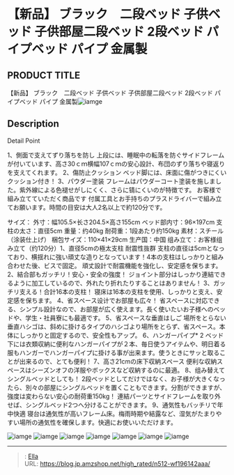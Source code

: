 # 【新品】 ブラック　二段ベッド 子供ベッド 子供部屋二段ベッド 2段ベッド パイプベッド パイプ 金属製


## PRODUCT TITLE 

【新品】 ブラック　二段ベッド 子供ベッド 子供部屋二段ベッド 2段ベッド パイプベッド パイプ 金属製![iamge](https://b2bfiles1.gigab2b.cn/image/wkseller/301/20230511_b533ce9f343b9d9019f1d5b0382d1c89.jpg)

## Description

Detail Point

1、側面で支えてずり落ちを防し 上段には、睡眠中の転落を防ぐサイドフレームが付いています、高さ30ｃｍ横幅107ｃｍの安心設計、布団のずり落ちや寝返りを支えてくれます。 2、傷防止クッション ベッド脚には、床面に傷がつきにくいクッション付き！ 3、パウダー塗装 フレームはパウダーコート塗装を施しました。紫外線による色褪せがしにくく、さらに锖にくいのが特徴です。 お客様で組み立てていただく商品です 付属工具とお手持ちのプラスドライバーで組み立てお願います。時間の目安は大人2名以上で約120分です。






サイズ： 外寸：幅105.5×长さ204.5×高さ155cm ベッド部内寸：96×197cm 支柱の太さ：直径5cm 重量：约40kg 耐荷重：1段あたり约150kg 素材：スチール（涂装仕上げ） 梱包サイズ：110×41×29cm 生产国：中国 组み立て：お客様组み立て（约120分）1、直径5cmの極太支柱 耐震性抜群 支柱の直径は5cmとなっており、横揺れに強い頑丈な造りとなっています！4本の支柱はしっかりと組み合わせた後、ビスで固定。 頑丈設計で耐震機能を強化し、安定感を保ちます。
2、結合部もガッチリ！安心・安全の強度！ ジョイント部分はしっかり連結できるように加工しているので、外れたり折れたりすることはありません！
3、ガッチリ支える！合計16本の支柱！ 寝床は16本の支柱を使用、しっかりと支え、安定感を保ちます。
4、省スペース设计でお部屋も広々！ 省スペースに対応できる、シンプル設計なので、お部屋が広く使えます。長く使いたいお子様へのベッドや、学生・社員寮にも最適です。
5、省スペースな垂直はしご 場所をとらない垂直ハシゴは、斜めに掛けるタイプのハシゴより場所をとらず、省スペース。本体にしっかりと固定するので、安全性もアップ。
6、ハンガーパイプ* 2 ベッド下には衣類収納に便利なハンガーパイプが２本、毎日使うアイテムや、明日着る服もハンガーでハンガーパイプに掛ける事が出来ます。使うときにサッと取ることが出来るので、とても便利！
7、高さ21cmの床下収納スペース 便利な収納スペースはシーズンオフの洋服やボックスなど収納するのに最適。
8、组み替えてシングルベッドとしても！ 2段ベッドとしてだけではなく、お子様が大きくなったら、別々の部屋にシングルベッドを置くこともできます。分割ができますが、強度は変わらない安心の耐荷重150kg！ 連結パーツとサイドフレームを取り外せば、シングルベッド2つへ分けることができます。
9、通気性もバッチリで年中快適 寝台は通気性が高いフレーム床。梅雨時期や結露など、湿気がたまりやすい場所の通気性を確保します。快適にお使いいただけます。

![iamge](https://b2bfiles1.gigab2b.cn/image/wkseller/301/20230511_2c267ef4d8c48ae470fd5d904b953469.jpg)
![iamge](https://b2bfiles1.gigab2b.cn/image/wkseller/301/20230808_c537770740b426d13dccbf6aa3225f19.jpg)
![iamge](https://b2bfiles1.gigab2b.cn/image/wkseller/301/20230808_6ad2706eab7bac16011ce4e88aa9d6c6.jpg)
![iamge](https://b2bfiles1.gigab2b.cn/image/wkseller/301/20230808_bb43b455605e58882242a58eb502a635.jpg)
![iamge](https://b2bfiles1.gigab2b.cn/image/wkseller/301/20230808_243d77827db86ba522c35c400752d7f6.jpg)
![iamge](https://b2bfiles1.gigab2b.cn/image/wkseller/301/20230808_1457ab2ea700243300a15d623a54ba13.jpg)
![iamge](https://b2bfiles1.gigab2b.cn/image/wkseller/301/20230808_374968b62af65a49537ecc7f9514288b.jpg)


---

> : [Ella](https://blog.jp.amzshop.net/)  
> URL: https://blog.jp.amzshop.net/high_rated/n512-wf196142aaa/  

